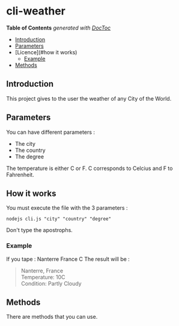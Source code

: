 # cli-weather

**Table of Contents**  *generated with [DocToc](https://github.com/thlorenz/doctoc)*

- [Introduction](#introduction)
- [Parameters](#parameters)
- [Licence](#how it works)
  - [Example](#example)
- [Methods](#methods)


## Introduction

This project gives to the user the weather of any City of the World.


## Parameters

You can have different parameters :
  - The city
  - The country
  - The degree

The temperature is either C or F.
C corresponds to Celcius and F to Fahrenheit.

## How it works

You must execute the file with the 3 parameters :
```
nodejs cli.js "city" "country" "degree"
```
Don't type the apostrophs.



### Example
If you tape :
Nanterre France C
The result will be :
> Nanterre, France </Br>
> Temperature: 10C</Br>
> Condition: Partly Cloudy</Br>


## Methods

There are methods that you can use.
